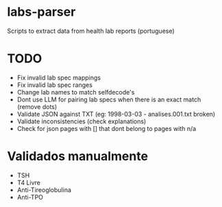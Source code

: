 # labs-parser

Scripts to extract data from health lab reports (portuguese)

# TODO

- Fix invalid lab spec mappings
- Fix invalid lab spec ranges
- Change lab names to match selfdecode's
- Dont use LLM for pairing lab specs when there is an exact match (remove dots)
- Validate JSON against TXT (eg: 1998-03-03 - analises.001.txt broken)
- Validate inconsistencies (check explanations)
- Check for json pages with [] that dont belong to pages with n/a

# Validados manualmente

- TSH
- T4 Livre
- Anti-Tireoglobulina
- Anti-TPO
